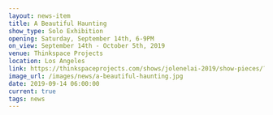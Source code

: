 ```yaml
---
layout: news-item
title: A Beautiful Haunting
show_type: Solo Exhibition
opening: Saturday, September 14th, 6-9PM
on_view: September 14th - October 5th, 2019
venue: Thinkspace Projects
location: Los Angeles
link: https://thinkspaceprojects.com/shows/jolenelai-2019/show-pieces/?preview=eNE1oJ
image_url: /images/news/a-beautiful-haunting.jpg
date: 2019-09-14 06:00:00
current: true
tags: news
---
```

